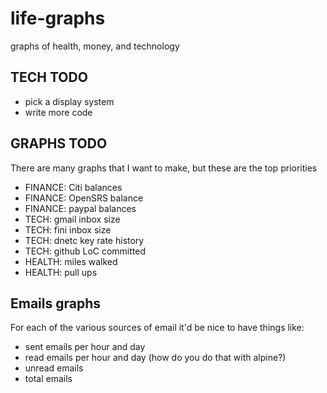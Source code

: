 life-graphs
===========

graphs of health, money, and technology


TECH TODO
---------

* pick a display system
* write more code

GRAPHS TODO
-----------

There are many graphs that I want to make, but these are the top priorities

* FINANCE: Citi balances
* FINANCE: OpenSRS balance
* FINANCE: paypal balances
* TECH: gmail inbox size
* TECH: fini inbox size
* TECH: dnetc key rate history
* TECH: github LoC committed
* HEALTH: miles walked
* HEALTH: pull ups

Emails graphs
-------------

For each of the various sources of email it'd be nice to have things like:

* sent emails per hour and day
* read emails per hour and day (how do you do that with alpine?)
* unread emails
* total emails
